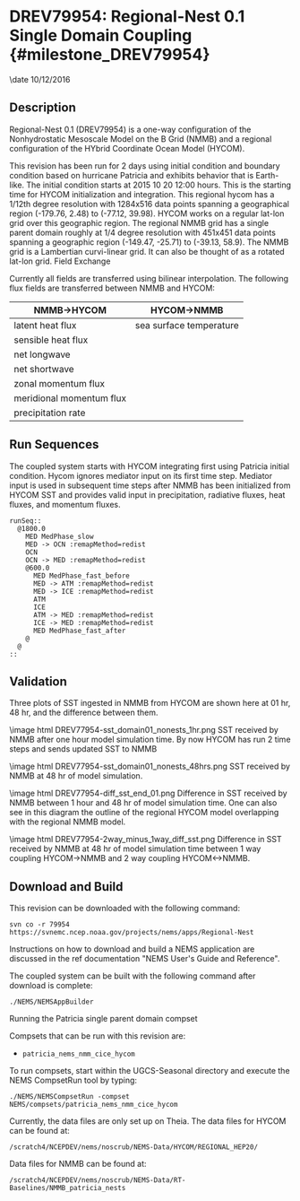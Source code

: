 DREV79954: Regional-Nest 0.1 Single Domain Coupling {#milestone_DREV79954}
===================================================

\date 10/12/2016

Description
-----------

Regional-Nest 0.1 (DREV79954) is a one-way configuration of the
Nonhydrostatic Mesoscale Model on the B Grid (NMMB) and a regional
configuration of the HYbrid Coordinate Ocean Model (HYCOM).

This revision has been run for 2 days using initial condition and
boundary condition based on hurricane Patricia and exhibits behavior
that is Earth-like. The initial condition starts at 2015 10 20 12:00
hours. This is the starting time for HYCOM initialization and
integration. This regional hycom has a 1/12th degree resolution with
1284x516 data points spanning a geographical region (-179.76, 2.48) to
(-77.12, 39.98). HYCOM works on a regular lat-lon grid over this
geographic region. The regional NMMB grid has a single parent domain
roughly at 1/4 degree resolution with 451x451 data points spanning a
geographic region (-149.47, -25.71) to (-39.13, 58.9). The NMMB grid
is a Lambertian curvi-linear grid. It can also be thought of as a
rotated lat-lon grid.  Field Exchange

Currently all fields are transferred using bilinear interpolation. The
following flux fields are transferred between NMMB and HYCOM:

| NMMB->HYCOM |   HYCOM->NMMB |
| ----------- | ------------- |
| latent heat flux |        sea surface temperature |
| sensible heat flux       | &nbsp; |
| net longwave   | &nbsp; |
| net shortwave    | &nbsp; |
| zonal momentum flux       | &nbsp; |
| meridional momentum flux         | &nbsp; |
| precipitation rate    | &nbsp; |
 
Run Sequences
-------------

The coupled system starts with HYCOM integrating first using Patricia
initial condition. Hycom ignores mediator input on its first time
step. Mediator input is used in subsequent time steps after NMMB has
been initialized from HYCOM SST and provides valid input in
precipitation, radiative fluxes, heat fluxes, and momentum fluxes.

    runSeq::
      @1800.0
        MED MedPhase_slow
        MED -> OCN :remapMethod=redist
        OCN
        OCN -> MED :remapMethod=redist
        @600.0
          MED MedPhase_fast_before
          MED -> ATM :remapMethod=redist
          MED -> ICE :remapMethod=redist
          ATM
          ICE
          ATM -> MED :remapMethod=redist
          ICE -> MED :remapMethod=redist
          MED MedPhase_fast_after
        @
      @
    ::
 
Validation
----------

Three plots of SST ingested in NMMB from HYCOM are shown here at 01
hr, 48 hr, and the difference between them.


\image html DREV77954-sst_domain01_nonests_1hr.png SST received by NMMB after one hour model simulation time. By now HYCOM has run 2 time steps and sends updated SST to NMMB

\image html DREV77954-sst_domain01_nonests_48hrs.png  SST received by NMMB at 48 hr of model simulation.

\image html DREV77954-diff_sst_end_01.png   Difference in SST received by NMMB between 1 hour and 48 hr of model simulation time. One can also see in this diagram the outline of the regional HYCOM model overlapping with the regional NMMB model.

\image html DREV77954-2way_minus_1way_diff_sst.png  Difference in SST received by NMMB at 48 hr of model simulation time between 1 way coupling HYCOM->NMMB and 2 way coupling HYCOM\<->NMMB.


Download and Build
------------------

This revision can be downloaded with the following command:

    svn co -r 79954 https://svnemc.ncep.noaa.gov/projects/nems/apps/Regional-Nest

Instructions on how to download and build a NEMS application are
discussed in the 
ref documentation "NEMS User's Guide and Reference".

The coupled system can be built with the following command after
download is complete:

    ./NEMS/NEMSAppBuilder

Running the Patricia single parent domain compset

Compsets that can be run with this revision are:

* `patricia_nems_nmm_cice_hycom`

To run compsets, start within the UGCS-Seasonal directory and execute
the NEMS CompsetRun tool by typing:

    ./NEMS/NEMSCompsetRun -compset NEMS/compsets/patricia_nems_nmm_cice_hycom

Currently, the data files are only set up on Theia. The data files for HYCOM can be found at:

    /scratch4/NCEPDEV/nems/noscrub/NEMS-Data/HYCOM/REGIONAL_HEP20/

Data files for NMMB can be found at:

    /scratch4/NCEPDEV/nems/noscrub/NEMS-Data/RT-Baselines/NMMB_patricia_nests
